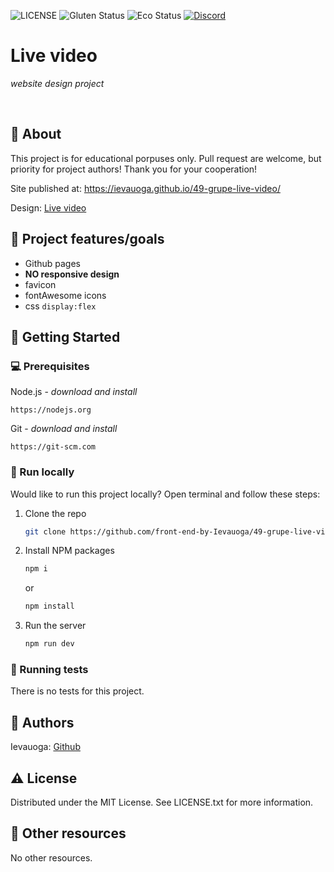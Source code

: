 ![LICENSE](https://img.shields.io/badge/license-MIT-blue.svg?style=flat-square)
![Gluten Status](https://img.shields.io/badge/Gluten-Free-green.svg)
![Eco Status](https://img.shields.io/badge/ECO-Friendly-green.svg)
[![Discord](https://discord.com/api/guilds/571393319201144843/widget.png)](https://discord.gg/dRwW4rw)

# Live video

_website design project_

<br>

## 🌟 About

This project is for educational porpuses only. Pull request are welcome, but priority for project authors! Thank you for your cooperation!

Site published at: https://ievauoga.github.io/49-grupe-live-video/

Design: [Live video](https://dribbble.com/shots/4957408-Live-video-illustration/attachments/1111394?mode=media)

## 🎯 Project features/goals

-   Github pages
-   **NO responsive design**
-   favicon
-   fontAwesome icons
-   css `display:flex`

## 🧰 Getting Started

### 💻 Prerequisites

Node.js - _download and install_

```
https://nodejs.org
```

Git - _download and install_

```
https://git-scm.com
```

### 🏃 Run locally

Would like to run this project locally? Open terminal and follow these steps:

1. Clone the repo
    ```sh
    git clone https://github.com/front-end-by-Ievauoga/49-grupe-live-video.git
    ```
2. Install NPM packages
    ```sh
    npm i
    ```
    or
    ```sh
    npm install
    ```
3. Run the server
    ```sh
    npm run dev
    ```

### 🧪 Running tests

There is no tests for this project.

## 🎅 Authors

Ievauoga: [Github](https://ievauoga.github.io/49-grupe-ufo/)

## ⚠️ License

Distributed under the MIT License. See LICENSE.txt for more information.

## 🔗 Other resources

No other resources.
